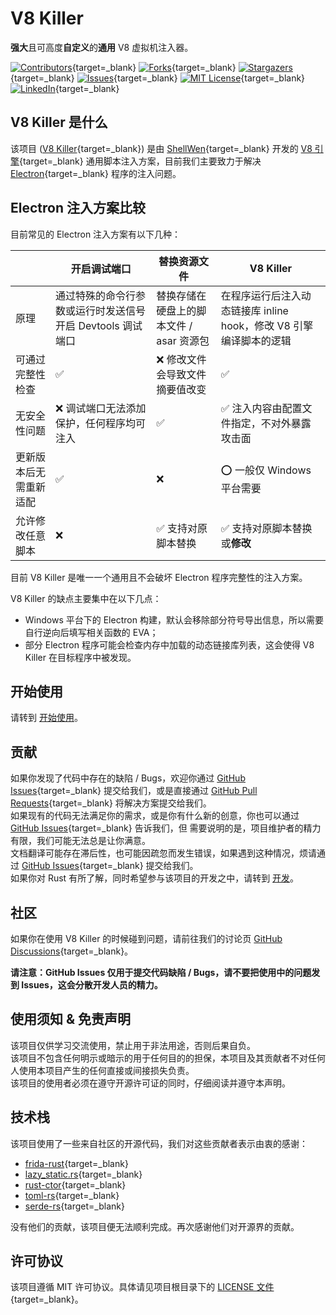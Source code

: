 # V8 Killer
**强大**且可高度**自定义**的**通用** V8 虚拟机注入器。  
  
[![Contributors][contributors-shield]][contributors-url]{target=\_blank}
[![Forks][forks-shield]][forks-url]{target=\_blank}
[![Stargazers][stars-shield]][stars-url]{target=\_blank}
[![Issues][issues-shield]][issues-url]{target=\_blank}
[![MIT License][license-shield]][license-url]{target=\_blank}
[![LinkedIn][linkedin-shield]][linkedin-url]{target=\_blank}

## V8 Killer 是什么

该项目 ([V8 Killer][project-url]{target=\_blank}) 是由 [ShellWen][shellwen-github-url]{target=\_blank} 开发的 [V8 引擎][v8-url]{target=\_blank}
通用脚本注入方案，目前我们主要致力于解决 [Electron][electron-url]{target=\_blank} 程序的注入问题。

## Electron 注入方案比较

目前常见的 Electron 注入方案有以下几种：

|             | 开启调试端口                             | 替换资源文件                   | V8 Killer                                 |
|-------------|------------------------------------|--------------------------|-------------------------------------------|
| 原理          | 通过特殊的命令行参数或运行时发送信号开启 Devtools 调试端口 | 替换存储在硬盘上的脚本文件 / asar 资源包 | 在程序运行后注入动态链接库 inline hook，修改 V8 引擎编译脚本的逻辑 |
| 可通过完整性检查    | ✅                                  | ❌ 修改文件会导致文件摘要值改变         | ✅                                         |
| 无安全性问题      | ❌ 调试端口无法添加保护，任何程序均可注入              | ✅                        | ✅ 注入内容由配置文件指定，不对外暴露攻击面                    |
| 更新版本后无需重新适配 | ✅                                  | ❌                        | ⭕ 一般仅 Windows 平台需要                        |
| 允许修改任意脚本    | ❌                                  | ✅ 支持对原脚本替换               | ✅ 支持对原脚本替换或**修改**                         |

目前 V8 Killer 是唯一一个通用且不会破坏 Electron 程序完整性的注入方案。  

V8 Killer 的缺点主要集中在以下几点：

- Windows 平台下的 Electron 构建，默认会移除部分符号导出信息，所以需要自行逆向后填写相关函数的 EVA；
- 部分 Electron 程序可能会检查内存中加载的动态链接库列表，这会使得 V8 Killer 在目标程序中被发现。

## 开始使用
请转到 [开始使用](/zh/getting-started)。

## 贡献

如果你发现了代码中存在的缺陷 / Bugs，欢迎你通过 [GitHub Issues][issues-url]{target=\_blank} 提交给我们，或是直接通过
[GitHub Pull Requests][pull-requests-url]{target=\_blank} 将解决方案提交给我们。  
如果现有的代码无法满足你的需求，或是你有什么新的创意，你也可以通过 [GitHub Issues][issues-url]{target=\_blank} 告诉我们，但
需要说明的是，项目维护者的精力有限，我们可能无法总是让你满意。  
文档翻译可能存在滞后性，也可能因疏忽而发生错误，如果遇到这种情况，烦请通过 [GitHub Issues][issues-url]{target=\_blank} 提交给我们。  
如果你对 Rust 有所了解，同时希望参与该项目的开发之中，请转到 [开发](/zh/development)。

## 社区

如果你在使用 V8 Killer 的时候碰到问题，请前往我们的讨论页 [GitHub Discussions][discussions-url]{target=\_blank}。

**请注意：GitHub Issues 仅用于提交代码缺陷 / Bugs，请不要把使用中的问题发到 Issues，这会分散开发人员的精力。**

## 使用须知 & 免责声明

该项目仅供学习交流使用，禁止用于非法用途，否则后果自负。  
该项目不包含任何明示或暗示的用于任何目的的担保，本项目及其贡献者不对任何人使用本项目产生的任何直接或间接损失负责。  
该项目的使用者必须在遵守开源许可证的同时，仔细阅读并遵守本声明。

## 技术栈

该项目使用了一些来自社区的开源代码，我们对这些贡献者表示由衷的感谢：  

- [frida-rust](https://github.com/frida/frida-rust){target=\_blank}
- [lazy_static.rs](https://github.com/rust-lang-nursery/lazy-static.rs){target=\_blank}
- [rust-ctor](https://github.com/mmastrac/rust-ctor){target=\_blank}
- [toml-rs](https://github.com/toml-rs/toml){target=\_blank}
- [serde-rs](https://github.com/serde-rs/serde){target=\_blank}

没有他们的贡献，该项目便无法顺利完成。再次感谢他们对开源界的贡献。

## 许可协议

该项目遵循 MIT 许可协议。具体请见项目根目录下的 [LICENSE 文件][license-url]{target=\_blank}。

[shellwen-github-url]: https://github.com/ShellWen
[project-url]: https://github.com/ShellWen/v8_killer
[contributors-shield]: https://img.shields.io/github/contributors/ShellWen/v8_killer.svg?style=for-the-badge
[contributors-url]: https://github.com/ShellWen/v8_killer/graphs/contributors
[forks-shield]: https://img.shields.io/github/forks/ShellWen/v8_killer.svg?style=for-the-badge
[forks-url]: https://github.com/ShellWen/v8_killer/network/members
[stars-shield]: https://img.shields.io/github/stars/ShellWen/v8_killer.svg?style=for-the-badge
[stars-url]: https://github.com/ShellWen/v8_killer/stargazers
[issues-shield]: https://img.shields.io/github/issues/ShellWen/v8_killer.svg?style=for-the-badge
[issues-url]: https://github.com/ShellWen/v8_killer/issues
[pull-requests-url]: https://github.com/ShellWen/v8_killer/pulls
[license-shield]: https://img.shields.io/github/license/ShellWen/v8_killer.svg?style=for-the-badge
[license-url]: https://github.com/ShellWen/v8_killer/blob/master/LICENSE
[linkedin-shield]: https://img.shields.io/badge/-LinkedIn-black.svg?style=for-the-badge&logo=linkedin&colorB=555
[linkedin-url]: https://linkedin.com/in/ShellWen

[rust-badge]: https://img.shields.io/badge/Rust-000000?style=for-the-badge&logo=rust&logoColor=white
[rust-url]: https://www.rust-lang.org/
[v8-badge]: https://img.shields.io/badge/V8-4B8BF5?style=for-the-badge&logo=v8&logoColor=white
[v8-url]: https://v8.dev/

[electron-url]: https://github.com/electron/electron

[discussions-url]: https://github.com/ShellWen/v8_killer/discussions

